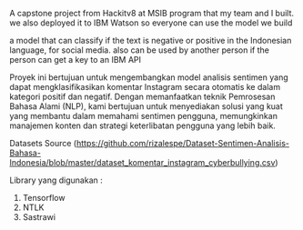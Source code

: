 A capstone project from Hackitv8 at MSIB program that my team and I built. we also deployed it to IBM Watson so everyone can use the model we build

a model that can classify if the text is negative or positive in the Indonesian language, for social media. also can be used by another person if the person can get a key to an IBM API

Proyek ini bertujuan untuk mengembangkan model analisis sentimen yang dapat mengklasifikasikan komentar Instagram secara otomatis ke dalam kategori positif dan negatif. Dengan memanfaatkan teknik Pemrosesan Bahasa Alami (NLP), kami bertujuan untuk menyediakan solusi yang kuat yang membantu dalam memahami sentimen pengguna, memungkinkan manajemen konten dan strategi keterlibatan pengguna yang lebih baik.

Datasets Source (https://github.com/rizalespe/Dataset-Sentimen-Analisis-Bahasa-Indonesia/blob/master/dataset_komentar_instagram_cyberbullying.csv)

Library yang digunakan : 
1. Tensorflow
2. NTLK
3. Sastrawi
